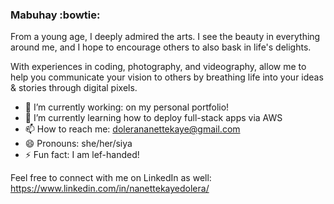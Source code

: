 ### Mabuhay :bowtie:

From a young age, I deeply admired the arts. I see the beauty in everything around me, and I hope to encourage others to also bask in life's delights.

With experiences in coding, photography, and videography, allow me to help you communicate your vision to others by breathing life into your ideas & stories through digital pixels.


- 🔭 I’m currently working: on my personal portfolio!
- 🌱 I’m currently learning how to deploy full-stack apps via AWS
- 📫 How to reach me: dolerananettekaye@gmail.com
- 😄 Pronouns: she/her/siya
- ⚡ Fun fact: I am lef-handed!

Feel free to connect with me on LinkedIn as well: https://www.linkedin.com/in/nanettekayedolera/
